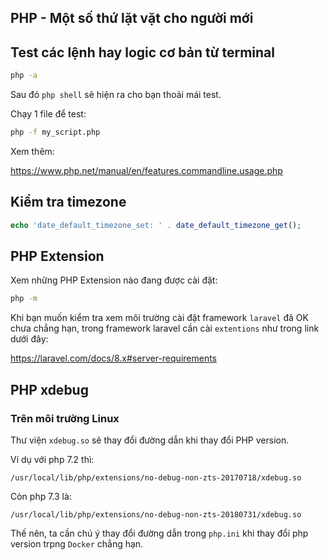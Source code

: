 ## PHP - Một số thứ lặt vặt cho người mới

## Test các lệnh hay logic cơ bản từ terminal

```sh
php -a
```

Sau đó `php shell` sẽ hiện ra cho bạn thoải mái test.

Chạy 1 file để test:

```sh
php -f my_script.php
```

Xem thêm:

<https://www.php.net/manual/en/features.commandline.usage.php>

## Kiểm tra timezone

```php
echo 'date_default_timezone_set: ' . date_default_timezone_get();
```

## PHP Extension

Xem những PHP Extension nào đang được cài đặt:

```sh
php -m
```

Khi bạn muốn kiểm tra xem môi trường cài đặt framework `laravel` đã OK chưa chẳng hạn, trong framework laravel cần cài `extentions` như trong link dưới đây:

<https://laravel.com/docs/8.x#server-requirements>

## PHP xdebug

### Trên môi trường Linux

Thư viện `xdebug.so` sẽ thay đổi đường dẫn khi thay đổi PHP version.

Ví dụ với php 7.2 thì:

`/usr/local/lib/php/extensions/no-debug-non-zts-20170718/xdebug.so`

Còn php 7.3 là:

`/usr/local/lib/php/extensions/no-debug-non-zts-20180731/xdebug.so`

Thế nên, ta cần chú ý thay đổi đường dẫn trong `php.ini` khi thay đổi php version trpng `Docker` chẳng hạn.
